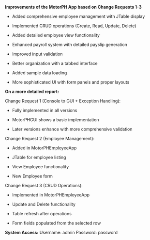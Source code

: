 **Improvements of the MotorPH App based on Change Requests 1-3**

- Added comprehensive employee management with JTable display

- Implemented CRUD operations (Create, Read, Update, Delete)

- Added detailed employee view functionality

- Enhanced payroll system with detailed payslip generation

- Improved input validation

- Better organization with a tabbed interface

- Added sample data loading

- More sophisticated UI with form panels and proper layouts

**On a more detailed report:**

Change Request 1 (Console to GUI + Exception Handling):

- Fully implemented in all versions

- MotorPHGUI shows a basic implementation

- Later versions enhance with more comprehensive validation


Change Request 2 (Employee Management):

- Added in MotorPHEmployeeApp

- JTable for employee listing

- View Employee functionality

- New Employee form


Change Request 3 (CRUD Operations):

- Implemented in MotorPHEmployeeApp

- Update and Delete functionality

- Table refresh after operations

- Form fields populated from the selected row


**System Access:**
Username: admin
Password: password

